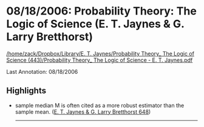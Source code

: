# 08/18/2006: Probability Theory: The Logic of Science (E. T. Jaynes & G. Larry Bretthorst)

<a href='file:////home/zack/Dropbox/Library/E. T. Jaynes/Probability Theory_ The Logic of Science (443)/Probability Theory_ The Logic of Science - E. T. Jaynes.pdf' target='_blank'>/home/zack/Dropbox/Library/E. T. Jaynes/Probability Theory_ The Logic of Science (443)/Probability Theory_ The Logic of Science - E. T. Jaynes.pdf</a>

Last Annotation: 08/18/2006

## Highlights

- sample median M is often cited as a more robust estimator than the sample mean\. (<a href="file:////home/zack/Dropbox/Library/E. T. Jaynes/Probability Theory_ The Logic of Science (443)/Probability Theory_ The Logic of Science - E. T. Jaynes.pdf#page=648" target="_blank">E. T. Jaynes & G. Larry Bretthorst 648</a>)<hr>

